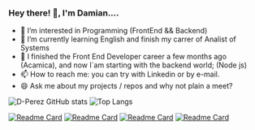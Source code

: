 ### Hey there! 👋, I'm Damian....

- 💬 I’m interested in Programming (FrontEnd && Backend)
- 🌱 I’m currently learning English and finish my carrer of Analist of Systems
- 🌱 I finished the Front End Developer career a few months ago (Acamica), and now I´am starting with the backend world; (Node js) 
- 📫 How to reach me: you can try with Linkedin or by e-mail. 
- 😄 Ask me about my projects / repos and why not plain a meet?

![D-Perez GitHub stats](https://github-readme-stats.vercel.app/api?username=D-Perez85&hide=stars&count_private=true&show_icons=true&theme=dark&border_radius=20px)
![Top Langs](https://github-readme-stats.vercel.app/api/top-langs/?username=D-Perez85&layout=compact&theme=dark&border_radius=20px)

[![Readme Card](https://github-readme-stats.vercel.app/api/pin/?username=D-Perez85&repo=Reward_Store&theme=dark&border_radius=20px)](https://github.com/D-Perez85/Reward_Store.git)
[![Readme Card](https://github-readme-stats.vercel.app/api/pin/?username=D-Perez85&repo=Proyecto_Gifos&theme=dark&border_radius=20px)](https://github.com/D-Perez85/Proyecto_Gifos.git)
[![Readme Card](https://github-readme-stats.vercel.app/api/pin/?username=D-Perez85&repo=Reserva_Hoteles&theme=dark&border_radius=20px)](https://github.com/D-Perez85/Reserva_Hoteles.git)
[![Readme Card](https://github-readme-stats.vercel.app/api/pin/?username=D-Perez85&repo=Podcast_Chanel&theme=dark&border_radius=20px)](https://github.com/D-Perez85/Podcast_Chanel.git)
<!--
https://github.com/D-Perez85/Podcast_Chanel.git
<a background="red" href="https://github.com/D-Perez85/github-readme-stats">
  <img align="center" src="https://github-readme-stats.vercel.app/api?username=D-Perez85&hide=stars&count_private=true&show_icons=true)](https://github.com/D-Perez85/github-readme-stats" />
</a>
<a href="https://github.com/D-Perez85/github-readme-stats">
  <img align="center" src="https://github-readme-stats.vercel.app/api/top-langs/?username=D-Perez85&layout=compact" />
</a>
-->

